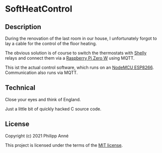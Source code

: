 # SoftHeatControl

## Description

During the renovation of the last room in our house, I unfortunately forgot to lay a cable for the control of the floor heating.

The obvious solution is of course to switch the thermostats with [Shelly](https://shelly.cloud) relays and connect them via a [Raspberry Pi Zero W](https://www.raspberrypi.org/products/raspberry-pi-zero-w/) using MQTT. 

This ist the actual control software, which runs on an [NodeMCU ESP8266](https://de.wikipedia.org/wiki/NodeMCU). Communication also runs via MQTT.

## Technical

Close your eyes and think of England.

Just a little bit of quickly hacked C source code.

## License

Copyright (c) 2021 Philipp Anné

This project is licensed under the terms of the [MIT license](./LICENSE).